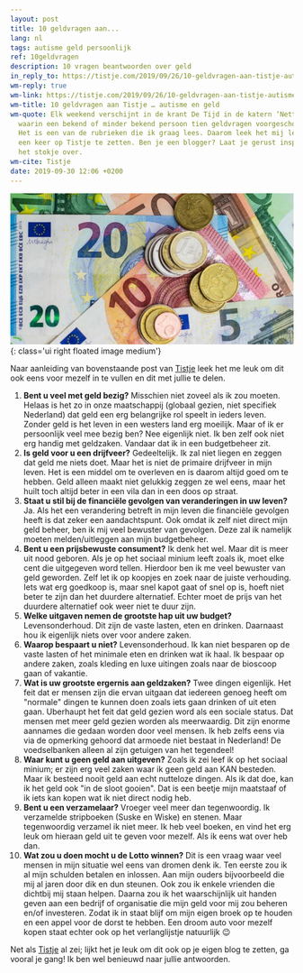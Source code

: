 ```yaml
---
layout: post
title: 10 geldvragen aan...
lang: nl
tags: autisme geld persoonlijk
ref: 10geldvragen
description: 10 vragen beantwoorden over geld
in_reply_to: https://tistje.com/2019/09/26/10-geldvragen-aan-tistje-autisme-en-geld/
wm-reply: true
wm-link: https://tistje.com/2019/09/26/10-geldvragen-aan-tistje-autisme-en-geld/
wm-title: 10 geldvragen aan Tistje … autisme en geld
wm-quote: Elk weekend verschijnt in de krant De Tijd in de katern ‘Netto’ een rubriek
  waarin een bekend of minder bekend persoon tien geldvragen voorgeschoteld krijgt.
  Het is een van de rubrieken die ik graag lees. Daarom leek het mij leuk om deze
  een keer op Tistje te zetten. Ben je een blogger? Laat je gerust inspireren en neem
  het stokje over.
wm-cite: Tistje
date: 2019-09-30 12:06 +0200
---
```

![Website update](/assets/img/moneyeuros.jpg){: class='ui right floated image medium'}

Naar aanleiding van bovenstaande post van [Tistje][1] leek het me leuk om dit ook eens voor mezelf in te vullen en dit met jullie te delen.

1. **Bent u veel met geld bezig?** Misschien niet zoveel als ik zou moeten. Helaas is het zo in onze maatschappij (globaal gezien, niet specifiek Nederland) dat geld een erg belangrijke rol speelt in ieders leven. Zonder geld is het leven in een westers land erg moeilijk. Maar of ik er persoonlijk veel mee bezig ben? Nee eigenlijk niet. Ik ben zelf ook niet erg handig met geldzaken. Vandaar dat ik in een budgetbeheer zit.
2. **Is geld voor u een drijfveer?** Gedeeltelijk. Ik zal niet liegen en zeggen dat geld me niets doet. Maar het is niet de primaire drijfveer in mijn leven. Het is een middel om te overleven en is daarom altijd goed om te hebben. Geld alleen maakt niet gelukkig zeggen ze wel eens, maar het huilt toch altijd beter in een vila dan in een doos op straat. 
3. **Staat u stil bij de financiële gevolgen van veranderingen in uw leven?** Ja. Als het een verandering betreft in mijn leven die financiële gevolgen heeft is dat zeker een aandachtspunt. Ook omdat ik zelf niet direct mijn geld beheer, ben ik mij veel bewuster van gevolgen. Deze zal ik namelijk moeten melden/uitleggen aan mijn budgetbeheer. 
4. **Bent u een prijsbewuste consument?** Ik denk het wel. Maar dit is meer uit nood geboren. Als je op het sociaal minium leeft zoals ik, moet elke cent die uitgegeven word tellen. Hierdoor ben ik me veel bewuster van geld geworden. Zelf let ik op koopjes en zoek naar de juiste verhouding. Iets wat erg goedkoop is, maar snel kapot gaat of snel op is, hoeft niet beter te zijn dan het duurdere alternatief. Echter moet de prijs van het duurdere alternatief ook weer niet te duur zijn.
5. **Welke uitgaven nemen de grootste hap uit uw budget?** Levensonderhoud. Dit zijn de vaste lasten, eten en drinken. Daarnaast hou ik eigenlijk niets over voor andere zaken.
6. **Waarop bespaart u niet?** Levensonderhoud. Ik kan niet besparen op de vaste lasten of het minimale eten en drinken wat ik haal. Ik bespaar op andere zaken, zoals kleding en luxe uitingen zoals naar de bioscoop gaan of vakantie.
7. **Wat is uw grootste ergernis aan geldzaken?** Twee dingen eigenlijk. Het feit dat er mensen zijn die ervan uitgaan dat iedereen genoeg heeft om "normale" dingen te kunnen doen zoals iets gaan drinken of uit eten gaan. Uberhaupt het feit dat geld gezien word als een sociale status. Dat mensen met meer geld gezien worden als meerwaardig. Dit zijn enorme aannames die gedaan worden door veel mensen. Ik heb zelfs eens via via de opmerking gehoord dat armoede niet bestaat in Nederland! De voedselbanken alleen al zijn getuigen van het tegendeel!
8. **Waar kunt u geen geld aan uitgeven?** Zoals ik zei leef ik op het sociaal minium; er zijn erg veel zaken waar ik geen geld aan KAN besteden. Maar ik besteed nooit geld aan echt nutteloze dingen. Als ik dat doe, kan ik het geld ook "in de sloot gooien". Dat is een beetje mijn maatstaaf of ik iets kan kopen wat ik niet direct nodig heb.
9. **Bent u een verzamelaar?** Vroeger veel meer dan tegenwoordig. Ik verzamelde stripboeken (Suske en Wiske) en stenen. Maar tegenwoordig verzamel ik niet meer. Ik heb veel boeken, en vind het erg leuk om hieraan geld uit te geven voor mezelf. Als ik eens wat over heb dan.
10. **Wat zou u doen mocht u de Lotto winnen?** Dit is een vraag waar veel mensen in mijn situatie wel eens van dromen denk ik. Ten eerste zou ik al mijn schulden betalen en inlossen. Aan mijn ouders bijvoorbeeld die mij al jaren door dik en dun steunen. Ook zou ik enkele vrienden die dichtbij mij staan helpen. Daarna zou ik het waarschijnlijk uit handen geven aan een bedrijf of organisatie die mijn geld voor mij zou beheren en/of investeren. Zodat ik in staat blijf om mijn eigen broek op te houden en een appel voor de dorst te hebben. Een droom auto voor mezelf kopen staat echter ook op het verlanglijstje natuurlijk :wink:

Net als [Tistje][1] al zei; lijkt het je leuk om dit ook op je eigen blog te zetten, ga vooral je gang! Ik ben wel benieuwd naar jullie antwoorden.

[1]: https://tistje.com "Tistje - Ervaringsblog Autisme Sinds 2008"
